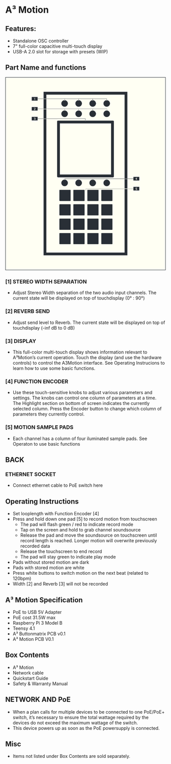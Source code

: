 # A³ Motion
## Features:
- Standalone OSC controller
- 7" full-color capacitive multi-touch display
- USB-A 2.0 slot for storage with presets (WIP)

## Part Name and functions
![A³ Motion numbered](pics_user/a3_systen_symbol_moc_numbered.png)

### [1] STEREO WIDTH SEPARATION
- Adjust Stereo Width separation of the two audio input channels. The current state will be displayed on top of touchdisplay (0° : 90°)

### [2] REVERB SEND
- Adjust send level to Reverb. The current state will be displayed on top of touchdisplay (-inf dB to 0 dB)

### [3] DISPLAY
- This full-color multi-touch display shows information relevant to A³Motion’s current operation. Touch the display (and use the hardware controls) to control the A3Motion interface. See Operating Instrucions to learn how to use some basic functions.

### [4] FUNCTION ENCODER
- Use these touch-sensitive knobs to adjust various parameters and settings. The knobs can control one column of parameters at a time. The Highlight section on bottom of screen indicates the currently selected column. Press the Encoder button to change which column of parameters they currently control.

### [5] MOTION SAMPLE PADS
- Each channel has a column of four iluminated sample pads. See Operaton to use basic functions

## BACK
### ETHERNET SOCKET
- Connect ethernet cable to PoE switch here

## Operating Instructions
- Set looplength with Function Encoder [4]
- Press and hold down one pad [5] to record motion from touchscreen 
	- The pad will flash green / red to indicate record mode
	- Tap on the screen and hold to grab channel soundsource
	- Release the pad and move the soundsource on touchscreen until record length is reached. Longer motion will overwrite previously recorded data
	- Release the touchscreen to end record
	- The pad will stay green to indicate play mode
- Pads without stored motion are dark
- Pads with stored motion are white
- Press white buttons to switch motion on the next beat (related to 120bpm)
- Width [2] and Reverb [3] will not be recorded

## A³ Motion Specification
- PoE to USB 5V Adapter
- PoE cost 31.5W max
- Raspberry Pi 3 Model B
- Teensy 4.1
- A³ Buttonmatrix PCB v0.1
- A³ Motion PCB V0.1

## Box Contents
- A³ Motion
- Network cable
- Quickstart Guide
- Safety & Warranty Manual

## NETWORK AND PoE
- When a plan calls for multiple devices to be connected to one PoE/PoE+ switch, it’s necessary to ensure the total wattage required by the devices do not exceed the maximum wattage of the switch.
- This device powers up as soon as the PoE powersupply is connected.

## Misc
- Items not listed under Box Contents are sold separately.